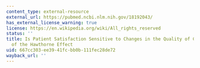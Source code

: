 ```yaml
---
content_type: external-resource
external_url: https://pubmed.ncbi.nlm.nih.gov/18192043/
has_external_license_warning: true
license: https://en.wikipedia.org/wiki/All_rights_reserved
status: ''
title: Is Patient Satisfaction Sensitive to Changes in the Quality of Care? An Exploitation
  of the Hawthorne Effect
uid: 667cc303-ee39-41fc-bb0b-111fec28de72
wayback_url: ''
---
```

